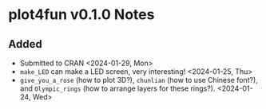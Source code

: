 # plot4fun v0.1.0 Notes

## Added

- Submitted to CRAN <2024-01-29, Mon>
- `make_LED` can make a LED screen, very interesting! <2024-01-25, Thu>
- `give_you_a_rose` (how to plot 3D?), `chunlian` (how to use Chinese font?), and `Olympic_rings` (how to arrange layers for these rings?). <2024-01-24, Wed>

